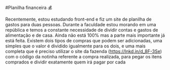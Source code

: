 #Planilha financeira 💰

Recentemente, estou estudando front-end e fiz um site de planilha de gastos para duas pessoas. Durante a faculdade estou morando em uma república e temos a constante necessidade de dividir contas e gastos de alimentação e de casa. 
Ainda não está 100% mas a parte mais importante já está feita. Existem dois tipos de compras que podem ser adicionadas, uma simples que o valor é dividido igualmente para os dois, e uma mais completa que é preciso utilizar o site da fazenda (https://lnkd.in/d_8F-3Se) com o código da notinha referente a compra realizada, para pegar os itens comprados e dividir exatamente quem irá pagar por cada

